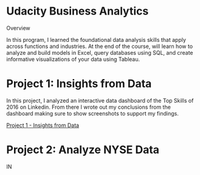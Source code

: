# Udacity Business Analytics

Overview

In this program, I learned the foundational data analysis skills that apply across functions and industries. At the end of the course,  will learn how to analyze and build models in Excel, query databases using SQL, and create informative visualizations of your data using Tableau. 

# Project 1: Insights from Data

In this project, I analyzed an interactive data dashboard of the Top Skills of 2016 on Linkedin. From there I wrote out my conclusions from the dashboard making sure to show screenshots to support my findings. 

[Project 1 - Insights from Data](https://github.com/KSterl090/Udacity-Business-Analytics/tree/main/Project%201%20-%20Insights%20from%20Data)

# Project 2: Analyze NYSE Data

IN 




